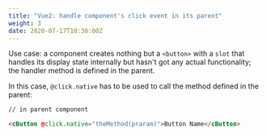 ```yaml
---
title: "Vue2: handle component's click event in its parent"
weight: 3
date: 2020-07-17T10:30:00Z
---
```


Use case: a component creates nothing but a `<button>` with a `slot` that handles its display state internally but hasn't got any actual functionality; the handler method is defined in the parent.

In this case, `@click.native` has to be used to call the method defined in the parent:

```html
// in parent component

<cButton @click.native="theMethod(praram)">Button Name</cButton>
```
